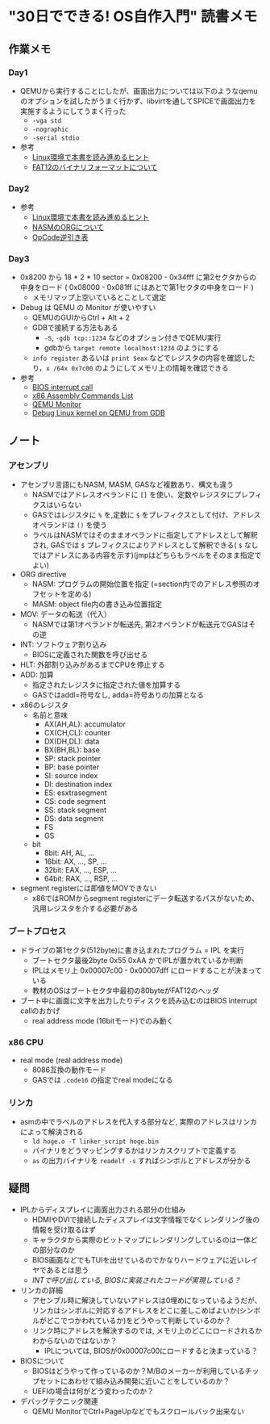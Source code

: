 # "30日でできる! OS自作入門" 読書メモ

## 作業メモ
### Day1
* QEMUから実行することにしたが、画面出力については以下のようなqemuのオプションを試したがうまく行かず、libvirtを通してSPICEで画面出力を実施するようにしてうまく行った
    - `-vga std`
    - `-nographic`
    - `-serial stdio`
* 参考
    - [Linux環境で本書を読み進めるヒント](http://d.hatena.ne.jp/big-eyed-hamster/20081229/1230562654)
    - [FAT12のバイナリフォーマットについて](http://www.dfists.ua.es/~gil/FAT12Description.pdf)
### Day2
* 参考
    - [Linux環境で本書を読み進めるヒント](http://d.hatena.ne.jp/big-eyed-hamster/20090106/1231182085)
    - [NASMのORGについて](http://www.nasm.us/doc/nasmdoc7.html)
    - [OpCode逆引き表](http://ref.x86asm.net/coder32.html)
### Day3
* 0x8200 から 18 * 2 * 10 sector = 0x08200 - 0x34fff に第2セクタからの中身をロード ( 0x08000 - 0x081ff にはあとで第1セクタの中身をロード )
    - メモリマップ上空いているとことして選定
* Debug は QEMU の Monitor が使いやすい
    - QEMUのGUIからCtrl + Alt + 2
    - GDBで接続する方法もある
        + `-S`, `-gdb tcp::1234` などのオプション付きでQEMU実行
        + gdbから `target remote localhost:1234` のようにする
    - `info register` あるいは `print $eax` などでレジスタの内容を確認したり，`x /64x 0x7c00` のようにしてメモリ上の情報を確認できる
* 参考
    - [BIOS interrupt call](https://en.wikipedia.org/wiki/BIOS_interrupt_call)
    - [x86 Assembly Commands List](https://en.wikibooks.org/wiki/X86_Assembly/Control_Flow)
    - [QEMU Monitor](https://en.wikibooks.org/wiki/QEMU/Monitor)
    - [Debug Linux kernel on QEMU from GDB](https://www.hiroom2.com/2014/01/15/qemu%E4%B8%8A%E3%81%AElinux%E3%82%AB%E3%83%BC%E3%83%8D%E3%83%AB%E3%82%92gdb%E3%81%A7%E3%83%87%E3%83%90%E3%83%83%E3%82%B0%E3%81%99%E3%82%8B/)

## ノート
### アセンブリ
* アセンブリ言語にもNASM, MASM, GASなど複数あり、構文も違う
    - NASMではアドレスオペランドに `[]` を使い、定数やレジスタにプレフィクスはいらない
    - GASではレジスタに `%` を,定数に `$` をプレフィクスとして付け、アドレスオペランドは `()` を使う
    - ラベルはNASMではそのままオペランドに指定してアドレスとして解釈され, GASでは `$` プレフィクスによりアドレスとして解釈できる( `$` なしではアドレスにある内容を示す)(jmpはどちらもラベルをそのまま指定でよい)
* ORG directive
    - NASM: プログラムの開始位置を指定 (=section内でのアドレス参照のオフセットを定める)
    - MASM: object file内の書き込み位置指定
* MOV: データの転送（代入）
    - NASMでは第1オペランドが転送先, 第2オペランドが転送元でGASはその逆
* INT: ソフトウェア割り込み
    - BIOSに定義された関数を呼び出せる
* HLT: 外部割り込みがあるまでCPUを停止する
* ADD: 加算
    - 指定されたレジスタに指定された値を加算する
    - GASではaddl=符号なし, adda=符号ありの加算となる
* x86のレジスタ
    - 名前と意味
        + AX(AH,AL): accumulator
        + CX(CH,CL): counter
        + DX(DH,DL): data
        + BX(BH,BL): base
        + SP: stack pointer
        + BP: base pointer
        + SI: source index
        + DI: destination index
        + ES: esxtrasegment
        + CS: code segment
        + SS: stack segment
        + DS: data segment
        + FS
        + GS
    - bit
        + 8bit: AH, AL, ...
        + 16bit: AX, ..., SP, ...
        + 32bit: EAX, ..., ESP, ...
        + 64bit: RAX, ..., RSP, ...
* segment registerには即値をMOVできない
    - x86ではROMからsegment registerにデータ転送するパスがないため、汎用レジスタを介する必要がある

### ブートプロセス
* ドライブの第1セクタ(512byte)に書き込まれたプログラム = IPL を実行
    - ブートセクタ最後2byte 0x55 0xAA かでIPLが置かれているか判断
    - IPLはメモリ上 0x00007c00 - 0x00007dff にロードすることが決まっている
    - 教材のOSはブートセクタ中最初の80byteがFAT12のヘッダ
* ブート中に画面に文字を出力したりディスクを読み込むのはBIOS interrupt callのおかげ
    - real address mode (16bitモード)でのみ動く

### x86 CPU
* real mode (real address mode)
    - 8086互換の動作モード
    - GASでは `.code16` の指定でreal modeになる

### リンカ
* asmの中でラベルのアドレスを代入する部分など, 実際のアドレスはリンカによって解決される
    - `ld hoge.o -T linker_script hoge.bin`
    - バイナリをどうマッピングするかはリンカスクリプトで定義する
    - `as` の出力バイナリを `readelf -s` すればシンボルとアドレスが分かる

## 疑問
* IPLからディスプレイに画面出力される部分の仕組み
    - HDMIやDVIで接続したディスプレイは文字情報でなくレンダリング後の情報を受け取るはず
    - キャラクタから実際のビットマップにレンダリングしているのは一体どの部分なのか
    - BIOS画面などでもTUIを出せているのでかなりハードウェアに近いレイヤであるとは思う
    - *INTで呼び出している, BIOSに実装されたコードが実現している？*
* リンカの詳細
    - アセンブル時に解決していないアドレスは0埋めになっているようだが、リンカはシンボルに対応するアドレスをどこに差しこめばよいか(シンボルがどこでつかわれているか)をどうやって判断しているのか？
    - リンク時にアドレスを解決するのでは, メモリ上のどこにロードされるかわからないのではないか？
        + IPLについては, BIOSが0x00007c00にロードすると決まっている？
* BIOSについて
    - BIOSはどうやって作っているのか？M/Bのメーカーが利用しているチップセットにあわせて組み込み開発に近いことをしているのか？
    - UEFIの場合は何がどう変わったのか？
* デバッグテクニック関連
    - QEMU MonitorでCtrl+PageUpなどでもスクロールバック出来ない
